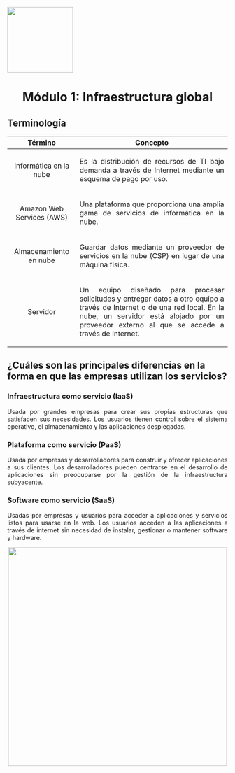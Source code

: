 <p align="left">
  <img src="https://semanadelcannabis.cayetano.edu.pe/assets/img/logo-upch.png" width="150">
  <h1 align="center">Módulo 1: Infraestructura global</h1>
</p>

## Terminología
| Término | Concepto |
| :------------: | :------------: |
| Informática en la nube | <p align="justify">Es la distribución de recursos de TI bajo demanda a través de Internet mediante un esquema de pago por uso.</p>|
| Amazon Web Services (AWS) | <p align="justify">Una plataforma que proporciona una amplia gama de servicios de informática en la nube.</p>|
| Almacenamiento en nube | <p align="justify">Guardar datos mediante un proveedor de servicios en la nube (CSP) en lugar de una máquina física.</p>|
| Servidor | <p align="justify">Un equipo diseñado para procesar solicitudes y entregar datos a otro equipo a través de Internet o de una red local. En la nube, un servidor está alojado por un proveedor externo al que se accede a través de Internet.</p>|

## ¿Cuáles son las principales diferencias en la forma en que las empresas utilizan los servicios?
### Infraestructura como servicio (IaaS)
<p align="justify">
Usada por grandes empresas para crear sus propias estructuras que satisfacen sus necesidades. Los usuarios tienen control sobre el sistema operativo, el almacenamiento y las aplicaciones desplegadas.</p>

### Plataforma como servicio (PaaS)
<p align="justify">
Usada por empresas y desarrolladores para construir y ofrecer aplicaciones a sus clientes. Los desarrolladores pueden centrarse en el desarrollo de aplicaciones sin preocuparse por la gestión de la infraestructura subyacente.</p>

### Software como servicio (SaaS)
<p align="justify">
Usadas por empresas y usuarios para acceder a aplicaciones y servicios listos para usarse en la web. Los usuarios acceden a las aplicaciones a través de internet sin necesidad de instalar, gestionar o mantener software y hardware.</p>

<p align= "center">
  <img src="https://github.com/EdwinJaraOFC/CDRPersonal/assets/150296803/f0d35031-ecf6-42bf-b4c0-9cc5a6451447" width="500">
</p>
